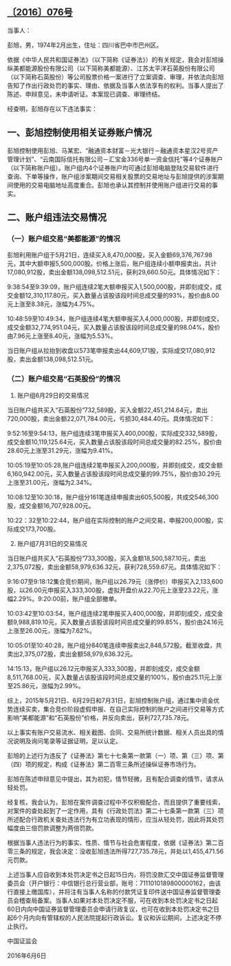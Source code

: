 ## [〔2016〕076号](http://www.csrc.gov.cn/pub/zjhpublic/G00306212/201606/t20160616_298727.htm)



当事人：

彭旭，男，1974年2月出生，住址：四川省巴中市巴州区。

依据《中华人民共和国证券法》（以下简称《证券法》）的有关规定，我会对彭旭操纵美都能源股份有限公司（以下简称美都能源）、江苏太平洋石英股份有限公司（以下简称石英股份）等公司股票价格一案进行了立案调查、审理，并依法向彭旭告知了作出行政处罚的事实、理由、依据及当事人依法享有的权利。当事人提出了陈述、申辩意见，未申请听证。本案现已调查、审理终结。

经查明，彭旭存在以下违法事实：

## 一、彭旭控制使用相关证券账户情况

  彭旭控制使用彭旭、马某宏、“融通资本财富－光大银行－融通资本星汉2号资产管理计划”、“云南国际信托有限公司－汇宝金336号单一资金信托”等4个证券账户（以下简称账户组）。账户组内4个证券账户均可通过彭旭电脑登陆交易软件进行查询、下单等操作，账户组涉案期间交易相关股票的交易地址与彭旭提供的涉案期间使用的交易电脑地址高度重合。彭旭也承认其控制并使用账户组进行交易的事实。

## 二、账户组违法交易情况

### （一）账户组交易“美都能源”的情况

彭旭利用账户组于5月21日，连续买入8,470,000股，买入金额69,376,767.98元，其中大额申报5,500,000股。价格上涨后，账户组连续小额申报卖出，共计17,080,912股，卖出金额138,098,512.51元，获利29,660.50元。具体情况如下：

9:38:54至9:39:09，账户组连续2笔大额申报买入1,500,000股，并即刻成交，成交金额12,310,117.80元，买入数量占该股该段时间总成交量的93%，股价由8.00元上涨至8.38元，涨幅为4.75%。

10:48:59至10:49:34，账户组连续4笔大额申报买入4,000,000股，并即刻成交，成交金额32,774,951.04元，买入数量占该股该段时间总成交量的98.04%，股价由7.96元上涨至8.40元，涨幅为5.53%。

当日账户组从拉抬到收盘以573笔申报卖出44,609,171股，实际成交17,080,912股，卖出金额138,098,512.51元。

 ### （二）账户组交易“石英股份”的情况

  1. 账户组6月29日的交易情况

当日账户组共买入“石英股份”732,589股，买入金额22,451,214.64元，卖出720,000股，卖出金额22,071,784.00元，亏损30,484.40元。具体情况如下：

9:52:16至9:54:13，账户组连续3笔申报买入400,000股，实际成交332,589股，成交金额10,119,125.64元，买入数量占该股该段时间总成交量的82.25%，股价由28.60元上涨至31.29元，涨幅为9.41%。

10:05:19至10:05:28,账户组连续2笔申报买入200,000股，并即刻成交，成交金额6,160,942.00元，买入数量占该股该段时间总成交量的99.75%，股价由30.29元上涨至31.00元，涨幅为2.34%。

10:08:12至10:30:18，账户组分161笔连续申报卖出605,500股，共成交546,300股，成交金额16,707,928.00元。

10:22：32至10:22:44，账户组在实际控制的账户之间交易，申报200,000股，实际成交173,700股。

  2. 账户组7月31日的交易情况

当日账户组共买入“石英股份”733,300股，买入金额18,500,587.10元，卖出2,375,072股，卖出金额58,979,636.32元，获利728,559.67元。具体情况如下：

9:16:07至9:18:12集合竞价期间，账户组以26.79元（涨停价）申报买入2,133,600股，以26.00元申报买入333,300股，虚拟开盘价从22.70元上涨至23.22元，涨幅2.29%。9:20:00前，账户组全部撤单。

10:03:42至10:03:54，账户组连续2笔申报买入400,000股，并即刻成交，成交金额9,988,819.10元，买入数量占该股该段时间总成交量的99.85%，股价由24.16元上涨至26.00元，涨幅为7.62%。

10:05:01至10:40:28，账户组分840笔连续申报卖出2,848,572股。截至收盘，共卖出2,375,072股，卖出金额58,979,636.32元。

14:15:13，账户组以26.12元申报买入333,300股，并即刻成交，成交金额8,511,768.00元，买入数量占该股该段时间总成交量的100%，股价由25.11元上涨至25.86元，涨幅为2.99%。

综上，2015年5月21日、6月29日和7月31日，彭旭控制账户组，通过集中资金优势连续买卖，集合竞价阶段虚假申报、在自己实际控制的账户之间进行交易等方式影响“美都能源”和“石英股份”价格，并反向卖出，获利727,735.78元。

  以上事实有账户交易流水、相关截图、合同、交易所统计数据、相关人员出具的情况说明及询问笔录等证据证明，足以认定。

彭旭的上述行为违反了《证券法》第七十七条第一款第（一）项、第（三）项、第（四）项的规定，构成《证券法》第二百零三条所述操纵证券市场行为。

彭旭在陈述申辩意见中提出，其为初犯，情节轻微，且有配合调查的情节，请求从轻处罚。

经复核，我会认为，彭旭在案件调查过程中不仅积极配合，而且提供了重要线索，对案件的查处起到了一定作用，具有《行政处罚法》第二十七条第一款第（三）项所述配合行政机关查处违法行为有立功表现的情形，应当从轻处罚，因此将其处罚幅度由三倍罚款调整为两倍罚款。

根据当事人违法行为的事实、性质、情节与社会危害程度，依据《证券法》第二百零三条的规定，我会决定：没收彭旭违法所得727,735.78元，并处以1,455,471.56元罚款。

上述当事人应自收到本处罚决定书之日起15日内，将罚没款汇交中国证券监督管理委员会（开户银行：中信银行总行营业部，账号：7111010189800000162，由该行直接上缴国库），并将注有当事人名称的付款凭证复印件送中国证券监督管理委员会稽查局备案。当事人如果对本处罚决定不服，可在收到本处罚决定书之日起60日内向中国证券监督管理委员会申请行政复议，也可在收到本处罚决定书之日起6个月内向有管辖权的人民法院提起行政诉讼。复议和诉讼期间，上述决定不停止执行。

 

 

 

 

中国证监会      

2016年6月6日    